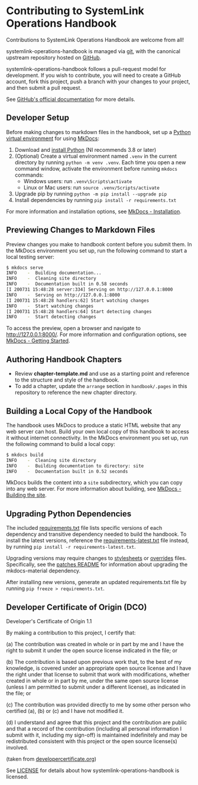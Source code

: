 # Contributing to SystemLink Operations Handbook

Contributions to SystemLink Operations Handbook are welcome from all!

systemlink-operations-handbook is managed via [git](https://git-scm.com), with
the canonical upstream repository hosted on
[GitHub](https://github.com/ni/systemlink-operations-handbook).

systemlink-operations-handbook follows a pull-request model for development. If
you wish to contribute, you will need to create a GitHub account, fork this
project, push a branch with your changes to your project, and then submit a
pull request.

See [GitHub's official documentation](https://help.github.com/articles/using-pull-requests/)
for more details.

## Developer Setup

Before making changes to markdown files in the handbook, set up a
[Python virtual environment](https://packaging.python.org/guides/installing-using-pip-and-virtual-environments/#creating-a-virtual-environment)
for using [MkDocs](https://www.mkdocs.org):

1. Download and [install Python](https://www.python.org/)
   (NI recommends 3.8 or later)
2. (Optional) Create a virtual environment named `.venv` in the current
   directory by running `python -m venv .venv`. Each time you open a new
   command window, activate the environment before running `mkdocs` commands:
    - Windows users: run `.venv\Scripts\activate`
    - Linux or Mac users: run `source .venv/Scripts/activate`
3. Upgrade pip by running `python -m pip install --upgrade pip`
4. Install dependencies by running `pip install -r requirements.txt`

For more information and installation options, see
[MkDocs - Installation](https://www.mkdocs.org/#installation).

## Previewing Changes to Markdown Files

Preview changes you make to handbook content before you submit them. In the
MkDocs environment you set up, run the following command to start a local
testing server:

```bash
$ mkdocs serve
INFO    -  Building documentation...
INFO    -  Cleaning site directory
INFO    -  Documentation built in 0.58 seconds
[I 200731 15:48:28 server:334] Serving on http://127.0.0.1:8000
INFO    -  Serving on http://127.0.0.1:8000
[I 200731 15:48:28 handlers:62] Start watching changes
INFO    -  Start watching changes
[I 200731 15:48:28 handlers:64] Start detecting changes
INFO    -  Start detecting changes
```

To access the preview, open a browser and navigate to <http://127.0.0.1:8000/>.
For more information and configuration options, see
[MkDocs - Getting Started](https://www.mkdocs.org/#getting-started).

## Authoring Handbook Chapters

- Review **chapter-template.md** and use as a starting point and reference to the structure and style of the handbook.
- To add a chapter, update the `arrange` section in `handbook/.pages` in this repository to reference the new chapter directory.

## Building a Local Copy of the Handbook

The handbook uses MkDocs to produce a static HTML website that any web server
can host. Build your own local copy of this handbook to access it without
internet connectivity. In the MkDocs environment you set up, run the following
command to build a local copy:

```bash
$ mkdocs build
INFO    -  Cleaning site directory
INFO    -  Building documentation to directory: site
INFO    -  Documentation built in 0.52 seconds
```

MkDocs builds the content into a `site` subdirectory, which you can copy into
any web server. For more information about building, see
[MkDocs - Building the site](https://www.mkdocs.org/#building-the-site).

## Upgrading Python Dependencies

The included [requirements.txt](requirements.txt) file lists specific versions
of each dependency and transitive dependency needed to build the handbook. To
install the latest versions, reference the
[requirements-latest.txt](requirements-latest.txt) file instead, by running
`pip install -r requirements-latest.txt`.

Upgrading versions may require changes to [stylesheets](handbook/stylesheets)
or [overrides](overrides) files. Specifically, see the [patches README](patches)
for information about upgrading the mkdocs-material dependency.

After installing new versions, generate an updated requirements.txt file by
running `pip freeze > requirements.txt`.

## Developer Certificate of Origin (DCO)

   Developer's Certificate of Origin 1.1

   By making a contribution to this project, I certify that:

   (a) The contribution was created in whole or in part by me and I
       have the right to submit it under the open source license
       indicated in the file; or

   (b) The contribution is based upon previous work that, to the best
       of my knowledge, is covered under an appropriate open source
       license and I have the right under that license to submit that
       work with modifications, whether created in whole or in part
       by me, under the same open source license (unless I am
       permitted to submit under a different license), as indicated
       in the file; or

   (c) The contribution was provided directly to me by some other
       person who certified (a), (b) or (c) and I have not modified
       it.

   (d) I understand and agree that this project and the contribution
       are public and that a record of the contribution (including all
       personal information I submit with it, including my sign-off) is
       maintained indefinitely and may be redistributed consistent with
       this project or the open source license(s) involved.

(taken from [developercertificate.org](https://developercertificate.org/))

See [LICENSE](https://github.com/ni/systemlink-operations-handbook/blob/master/LICENSE)
for details about how systemlink-operations-handbook is licensed.
